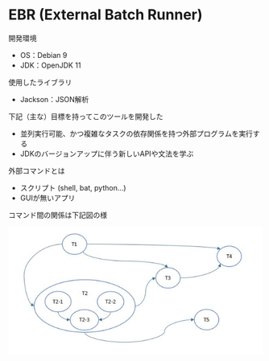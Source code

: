 # EBR (External Batch Runner)

開発環境

- OS：Debian 9
- JDK：OpenJDK 11

使用したライブラリ

- Jackson：JSON解析

下記（主な）目標を持ってこのツールを開発した

- 並列実行可能、かつ複雑なタスクの依存関係を持つ外部プログラムを実行する
- JDKのバージョンアップに伴う新しいAPIや文法を学ぶ

外部コマンドとは

- スクリプト (shell, bat, python...)
- GUIが無いアプリ

コマンド間の関係は下記図の様

![image](https://github.com/catforward/ebr/raw/master/images/sample_task_flow.jpg)

